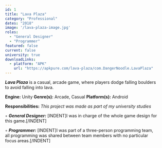 ```yaml
---
id: 1
title: "Lava Plaza"
category: "Professional"
dates: "2018"
image: '/lava-plaza-image.jpg'
roles: 
  - "General Designer"
  - "Programmer"
featured: false
current: false
university: true
downloadLinks:
  - platform: "APK"
    url: "https://apkpure.com/lava-plaza/com.DangerNoodle.LavaPlaza"
---
```

***Lava Plaza*** is a casual, arcade game, where players dodge falling boulders to avoid falling into lava.

**Engine:** Unity
**Genre(s):** Arcade, Casual
**Platform(s):** Android

**​Responsibilities:**
*This project was made as part of my university studies*

◦ ***General Designer:*** 
[INDENT]I was in charge of the whole game design for this game.[/INDENT]

◦ ***Programmer:*** 
[INDENT]I was part of a three-person programming team, all programming was shared between team members with no particular focus areas.[/INDENT]